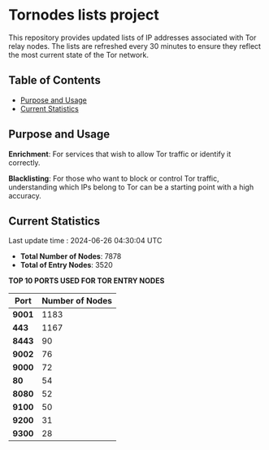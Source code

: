 # Tornodes lists project

This repository provides updated lists of IP addresses associated with Tor relay nodes. The lists are refreshed every 30 minutes to ensure they reflect the most current state of the Tor network.

## Table of Contents

- [Purpose and Usage](#purpose-and-usage)
- [Current Statistics](#current-statistics)


## Purpose and Usage

**Enrichment**: For services that wish to allow Tor traffic or identify it correctly.

**Blacklisting**: For those who want to block or control Tor traffic, understanding which IPs belong to Tor can be a starting point with a high accuracy.

## Current Statistics

Last update time : 2024-06-26 04:30:04 UTC

- **Total Number of Nodes**: 7878
- **Total of Entry Nodes**: 3520

**TOP 10 PORTS USED FOR TOR ENTRY NODES**

| **Port** | **Number of Nodes** |
|------|-----------------|
| **9001**   | 1183  |
| **443**   | 1167  |
| **8443**   | 90  |
| **9002**   | 76  |
| **9000**   | 72  |
| **80**   | 54  |
| **8080**   | 52  |
| **9100**   | 50  |
| **9200**   | 31  |
| **9300**   | 28  |

